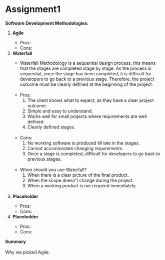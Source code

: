 # Assignment1

<strong>Software Development Methodologies:</strong>
<ol>
    <li><strong>Agile</strong></li>
        <ul>
            <li>Pros:</li>
            <li>Cons:</li>
        </ul>
    <li><strong>Waterfall</strong></li>
        <ul>
            <li>Waterfall Methodology is a sequential design process, this means that the stages are completed stage by stage. As the process is sequential, once the stage has been completed, it is difficult for developers to go back to a previous stage. Therefore, the project outcome must be clearly defined at the beginning of the project.</li></br>
            <li>
                Pros:
                <ol>
                    <li>The cilent knows what to expect, as they have a clear project outcome.</li>
                    <li>Simple and easy to understand.</li>
                    <li>Works well for small projects where requirements are well defined.</li>
                    <li>Clearly defined stages.</li>
                </ol>
            </li>
    </br>
            <li>Cons:
                <ol>
                    <li>No working software is produced till late in the stages.</li>
                    <li>Cannot accommodate changing requirements.</li>
                    <li>Once a stage is completed, difficult for developers to go back to previous stages.</li>
                </ol>
            </li>
            </br>
            <li>When should you use Waterfall? 
                <ol>
                    <li>When there is a clear picture of the final product.</li>
                    <li>When the scope doesn't change during the project.</li>
                    <li>When a working product is not required immediately.</li>
                </ol>
            </li>
            </br>
        </ul>
    <li><strong>Placeholder</strong></li>
        <ul>
            <li>Pros:</li>
            <li>Cons:</li>
        </ul>
    <li><strong>Placeholder</strong></li>
        <ul>
            <li>Pros:</li>
            <li>Cons:</li>
        </ul>
</ol>    

<strong>Summary</strong></br>    
Why we picked Agile:
